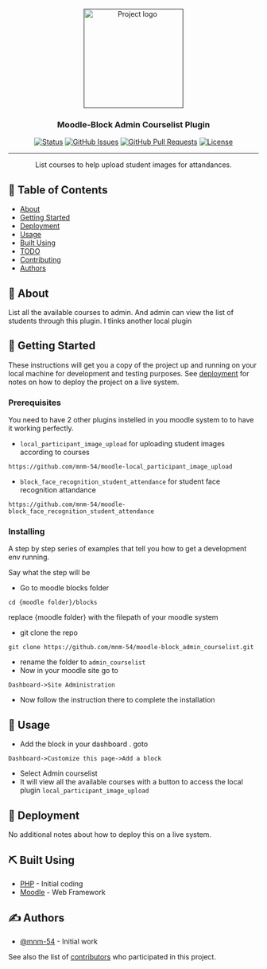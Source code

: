 <p align="center">
  <a href="" rel="noopener">
 <img width=200px height=200px src="https://i.imgur.com/6wj0hh6.jpg" alt="Project logo"></a>
</p>

<h3 align="center">Moodle-Block Admin Courselist Plugin</h3>

<div align="center">

[![Status](https://img.shields.io/badge/status-active-success.svg)]()
[![GitHub Issues](https://img.shields.io/badge/issues-0-brightgreen)](https://github.com/mnm-54/moodle-block_admin_courselist/issues)
[![GitHub Pull Requests](https://img.shields.io/badge/pull%20request-0-yellowgreen)](https://github.com/mnm-54/moodle-block_admin_courselist/pulls)
[![License](https://img.shields.io/badge/license-MIT-blue.svg)](/LICENSE)

</div>

---

<p align="center"> List courses to help upload student images for attandances.
    <br> 
</p>

## 📝 Table of Contents

- [About](#about)
- [Getting Started](#getting_started)
- [Deployment](#deployment)
- [Usage](#usage)
- [Built Using](#built_using)
- [TODO](../TODO.md)
- [Contributing](../CONTRIBUTING.md)
- [Authors](#authors)

## 🧐 About <a name = "about"></a>

List all the available courses to admin. And admin can view the list of students through this plugin. I tlinks another local plugin

## 🏁 Getting Started <a name = "getting_started"></a>

These instructions will get you a copy of the project up and running on your local machine for development and testing purposes. See [deployment](#deployment) for notes on how to deploy the project on a live system.

### Prerequisites

You need to have 2 other plugins instelled in you moodle system to to have it working perfectly.

- `local_participant_image_upload` for uploading student images according to courses

```
https://github.com/mnm-54/moodle-local_participant_image_upload
```

- `block_face_recognition_student_attendance` for student face recognition attandance

```
https://github.com/mnm-54/moodle-block_face_recognition_student_attendance
```

### Installing

A step by step series of examples that tell you how to get a development env running.

Say what the step will be

- Go to moodle blocks folder

```
cd {moodle folder}/blocks
```

replace {moodle folder} with the filepath of your moodle system

- git clone the repo

```
git clone https://github.com/mnm-54/moodle-block_admin_courselist.git
```

- rename the folder to `admin_courselist`
- Now in your moodle site go to

```
Dashboard->Site Administration
```

- Now follow the instruction there to complete the installation

## 🎈 Usage <a name="usage"></a>

- Add the block in your dashboard . goto

```
Dashboard->Customize this page->Add a block
```

- Select Admin courselist
- It will view all the available courses with a button to access the local plugin `local_participant_image_upload`

## 🚀 Deployment <a name = "deployment"></a>

No additional notes about how to deploy this on a live system.

## ⛏️ Built Using <a name = "built_using"></a>

- [PHP](https://www.php.net/) - Initial coding
- [Moodle](https://moodle.com/) - Web Framework

## ✍️ Authors <a name = "authors"></a>

- [@mnm-54](https://github.com/mnm-54) - Initial work

See also the list of [contributors](https://github.com/mnm-54/moodle-block_admin_courselist/graphs/contributors) who participated in this project.
